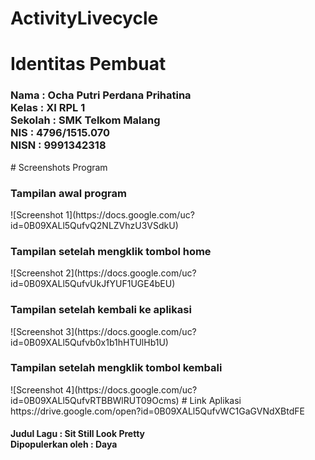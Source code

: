 # ActivityLivecycle
# Identitas Pembuat
<h3>
Nama : Ocha Putri Perdana Prihatina
<br>Kelas : XI RPL 1
<br>Sekolah : SMK Telkom Malang
<br>NIS : 4796/1515.070
<br>NISN : 9991342318
</h3>
# Screenshots Program
<h3>Tampilan awal program</h3>
![Screenshot 1](https://docs.google.com/uc?id=0B09XALl5QufvQ2NLZVhzU3VSdkU)
<h3>Tampilan setelah mengklik tombol home</h3>
![Screenshot 2](https://docs.google.com/uc?id=0B09XALl5QufvUkJfYUF1UGE4bEU)
<h3>Tampilan setelah kembali ke aplikasi</h3>
![Screenshot 3](https://docs.google.com/uc?id=0B09XALl5Qufvb0x1b1hHTUlHb1U)
<h3>Tampilan setelah mengklik tombol kembali</h3>
![Screenshot 4](https://docs.google.com/uc?id=0B09XALl5QufvRTBBWlRUT09Ocms)
# Link Aplikasi
https://drive.google.com/open?id=0B09XALl5QufvWC1GaGVNdXBtdFE
<h4>Judul Lagu : Sit Still Look Pretty <br> Dipopulerkan oleh : Daya </h4>
